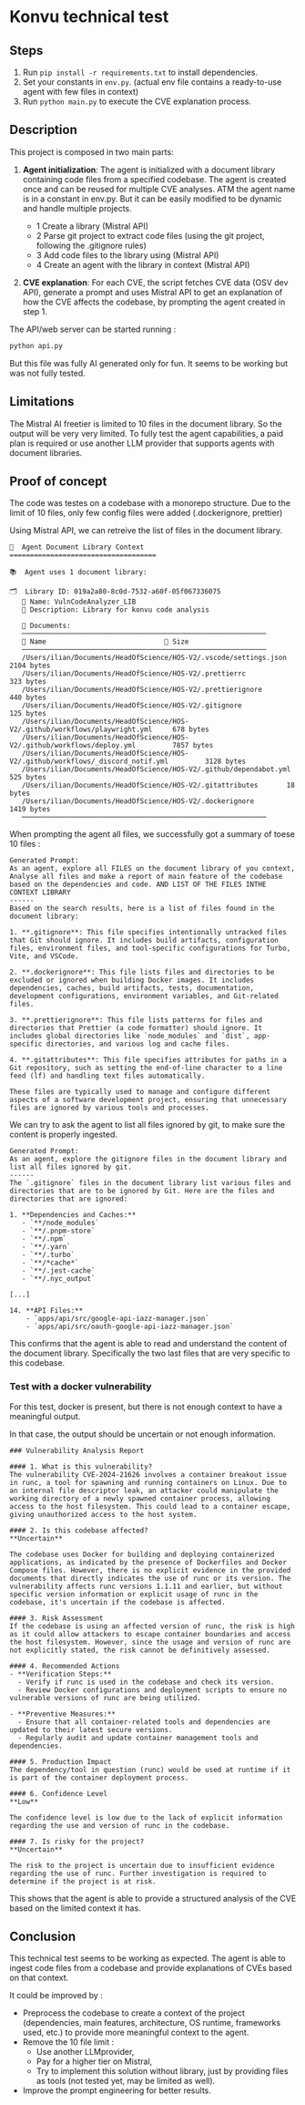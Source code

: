 # Konvu technical test

## Steps

1. Run `pip install -r requirements.txt` to install dependencies.
2. Set your constants in `env.py`. (actual env file contains a ready-to-use agent with few files in context)
3. Run `python main.py` to execute the CVE explanation process.

## Description

This project is composed in two main parts:

1. **Agent initialization**: The agent is initialized with a document library containing code files from a specified codebase. The agent is created once and can be reused for multiple CVE analyses. ATM the agent name is in a constant in env.py. But it can be easily modified to be dynamic and handle multiple projects.

   - 1 Create a library (Mistral API)
   - 2 Parse git project to extract code files (using the git project, following the .gitignore rules)
   - 3 Add code files to the library using (Mistral API)
   - 4 Create an agent with the library in context (Mistral API)

2. **CVE explanation**: For each CVE, the script fetches CVE data (OSV dev API), generate a prompt and uses Mistral API to get an explanation of how the CVE affects the codebase, by prompting the agent created in step 1.

The API/web server can be started running :

```bash
python api.py
```

But this file was fully AI generated only for fun. It seems to be working but was not fully tested.

## Limitations

The Mistral AI freetier is limited to 10 files in the document library. So the output will be very very limited. To fully test the agent capabilities, a paid plan is required or use another LLM provider that supports agents with document libraries.

## Proof of concept

The code was testes on a codebase with a monorepo structure. Due to the limit of 10 files, only few config files were added (.dockerignore, prettier)

Using Mistral API, we can retreive the list of files in the document library.

```text
🧠  Agent Document Library Context
====================================

📚  Agent uses 1 document library:

🗂️  Library ID: 019a2a80-8c0d-7532-a60f-05f067336075
   🔸 Name: VulnCodeAnalyzer_LIB
   📝 Description: Library for konvu code analysis

   📄 Documents:
   ────────────────────────────────────────────────────────────
   🧾 Name                             📏 Size
   ────────────────────────────────────────────────────────────
   /Users/ilian/Documents/HeadOfScience/HOS-V2/.vscode/settings.json        2104 bytes
   /Users/ilian/Documents/HeadOfScience/HOS-V2/.prettierrc          323 bytes
   /Users/ilian/Documents/HeadOfScience/HOS-V2/.prettierignore      440 bytes
   /Users/ilian/Documents/HeadOfScience/HOS-V2/.gitignore           125 bytes
   /Users/ilian/Documents/HeadOfScience/HOS-V2/.github/workflows/playwright.yml     678 bytes
   /Users/ilian/Documents/HeadOfScience/HOS-V2/.github/workflows/deploy.yml         7857 bytes
   /Users/ilian/Documents/HeadOfScience/HOS-V2/.github/workflows/_discord_notif.yml         3128 bytes
   /Users/ilian/Documents/HeadOfScience/HOS-V2/.github/dependabot.yml       525 bytes
   /Users/ilian/Documents/HeadOfScience/HOS-V2/.gitattributes       18 bytes
   /Users/ilian/Documents/HeadOfScience/HOS-V2/.dockerignore        1419 bytes
   ────────────────────────────────────────────────────────────
```

When prompting the agent all files, we successfully got a summary of toese 10 files :

```text
Generated Prompt:
As an agent, explore all FILES un the document library of you context, Analyse all files and make a report of main feature of the codebase based on the dependencies and code. AND LIST OF THE FILES INTHE CONTEXT LIBRARY
------
Based on the search results, here is a list of files found in the document library:

1. **.gitignore**: This file specifies intentionally untracked files that Git should ignore. It includes build artifacts, configuration files, environment files, and tool-specific configurations for Turbo, Vite, and VSCode.

2. **.dockerignore**: This file lists files and directories to be excluded or ignored when building Docker images. It includes dependencies, caches, build artifacts, tests, documentation, development configurations, environment variables, and Git-related files.

3. **.prettierignore**: This file lists patterns for files and directories that Prettier (a code formatter) should ignore. It includes global directories like `node_modules` and `dist`, app-specific directories, and various log and cache files.

4. **.gitattributes**: This file specifies attributes for paths in a Git repository, such as setting the end-of-line character to a line feed (lf) and handling text files automatically.

These files are typically used to manage and configure different aspects of a software development project, ensuring that unnecessary files are ignored by various tools and processes.
```

We can try to ask the agent to list all files ignored by git, to make sure the content is properly ingested.

```text
Generated Prompt:
As an agent, explore the gitignore files in the document library and list all files ignored by git.
------
The `.gitignore` files in the document library list various files and directories that are to be ignored by Git. Here are the files and directories that are ignored:

1. **Dependencies and Caches:**
   - `**/node_modules`
   - `**/.pnpm-store`
   - `**/.npm`
   - `**/.yarn`
   - `**/.turbo`
   - `**/*cache*`
   - `**/.jest-cache`
   - `**/.nyc_output`

[...]

14. **API Files:**
    - `apps/api/src/google-api-iazz-manager.json`
    - `apps/api/src/oauth-google-api-iazz-manager.json`
```

This confirms that the agent is able to read and understand the content of the document library.
Specifically the two last files that are very specific to this codebase.

### Test with a docker vulnerability

For this test, docker is present, but there is not enough context to have a meaningful output.

In that case, the output should be uncertain or not enough information.

```text
### Vulnerability Analysis Report

#### 1. What is this vulnerability?
The vulnerability CVE-2024-21626 involves a container breakout issue in runc, a tool for spawning and running containers on Linux. Due to an internal file descriptor leak, an attacker could manipulate the working directory of a newly spawned container process, allowing access to the host filesystem. This could lead to a container escape, giving unauthorized access to the host system.

#### 2. Is this codebase affected?
**Uncertain**

The codebase uses Docker for building and deploying containerized applications, as indicated by the presence of Dockerfiles and Docker Compose files. However, there is no explicit evidence in the provided documents that directly indicates the use of runc or its version. The vulnerability affects runc versions 1.1.11 and earlier, but without specific version information or explicit usage of runc in the codebase, it's uncertain if the codebase is affected.

#### 3. Risk Assessment
If the codebase is using an affected version of runc, the risk is high as it could allow attackers to escape container boundaries and access the host filesystem. However, since the usage and version of runc are not explicitly stated, the risk cannot be definitively assessed.

#### 4. Recommended Actions
- **Verification Steps:**
  - Verify if runc is used in the codebase and check its version.
  - Review Docker configurations and deployment scripts to ensure no vulnerable versions of runc are being utilized.

- **Preventive Measures:**
  - Ensure that all container-related tools and dependencies are updated to their latest secure versions.
  - Regularly audit and update container management tools and dependencies.

#### 5. Production Impact
The dependency/tool in question (runc) would be used at runtime if it is part of the container deployment process.

#### 6. Confidence Level
**Low**

The confidence level is low due to the lack of explicit information regarding the use and version of runc in the codebase.

#### 7. Is risky for the project?
**Uncertain**

The risk to the project is uncertain due to insufficient evidence regarding the use of runc. Further investigation is required to determine if the project is at risk.
```

This shows that the agent is able to provide a structured analysis of the CVE based on the limited context it has.

## Conclusion

This technical test seems to be working as expected. The agent is able to ingest code files from a codebase and provide explanations of CVEs based on that context.

It could be improved by :

- Preprocess the codebase to create a context of the project (dependencies, main features, architecture, OS runtime, frameworks used, etc.) to provide more meaningful context to the agent.
- Remove the 10 file limit :
  - Use another LLMprovider,
  - Pay for a higher tier on Mistral,
  - Try to implement this solution without library, just by providing files as tools (not tested yet, may be limited as well).
- Improve the prompt engineering for better results.
